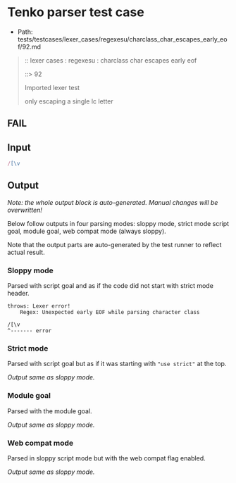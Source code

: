 # Tenko parser test case

- Path: tests/testcases/lexer_cases/regexesu/charclass_char_escapes_early_eof/92.md

> :: lexer cases : regexesu : charclass char escapes early eof
>
> ::> 92
>
> Imported lexer test
>
> only escaping a single lc letter

## FAIL

## Input

`````js
/[\v
`````

## Output

_Note: the whole output block is auto-generated. Manual changes will be overwritten!_

Below follow outputs in four parsing modes: sloppy mode, strict mode script goal, module goal, web compat mode (always sloppy).

Note that the output parts are auto-generated by the test runner to reflect actual result.

### Sloppy mode

Parsed with script goal and as if the code did not start with strict mode header.

`````
throws: Lexer error!
    Regex: Unexpected early EOF while parsing character class

/[\v
^------- error
`````

### Strict mode

Parsed with script goal but as if it was starting with `"use strict"` at the top.

_Output same as sloppy mode._

### Module goal

Parsed with the module goal.

_Output same as sloppy mode._

### Web compat mode

Parsed in sloppy script mode but with the web compat flag enabled.

_Output same as sloppy mode._
